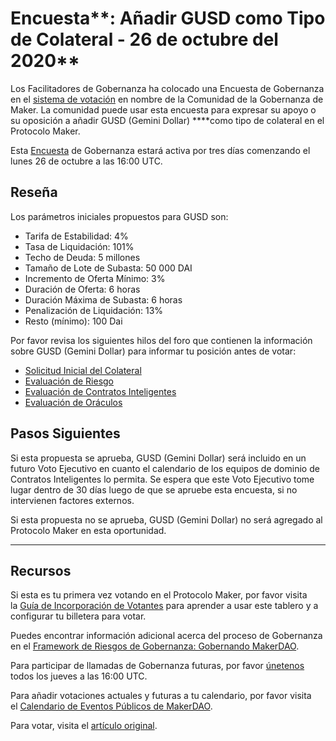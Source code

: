 # Encuesta**: Añadir GUSD como Tipo de Colateral - 26 de octubre del 2020**

Los Facilitadores de Gobernanza ha colocado una Encuesta de Gobernanza en el [sistema de votación](https://vote.makerdao.com/polling) en nombre de la Comunidad de la Gobernanza de Maker. La comunidad puede usar esta encuesta para expresar su apoyo o su oposición a añadir GUSD (Gemini Dollar) \*\*\*\*como tipo de colateral en el Protocolo Maker.

Esta [Encuesta](https://community-development.makerdao.com/en/learn/governance/on-chain-gov) de Gobernanza estará activa por tres días comenzando el lunes 26 de octubre a las 16:00 UTC.

## **Reseña**

Los parámetros iniciales propuestos para GUSD son:

- Tarifa de Estabilidad: 4%
- Tasa de Liquidación: 101%
- Techo de Deuda: 5 millones
- Tamaño de Lote de Subasta: 50 000 DAI
- Incremento de Oferta Mínimo: 3%
- Duración de Oferta: 6 horas
- Duración Máxima de Subasta: 6 horas
- Penalización de Liquidación: 13%
- Resto (mínimo): 100 Dai

Por favor revisa los siguientes hilos del foro que contienen la información sobre GUSD (Gemini Dollar) para informar tu posición antes de votar:

- [Solicitud Inicial del Colateral](https://forum.makerdao.com/t/gusd-mip6-collateral-onboarding-application/3319)
- [Evaluación de Riesgo](https://forum.makerdao.com/t/gusd-collateral-onbording-risk-evaluation/4791)
- [Evaluación de Contratos Inteligentes](https://forum.makerdao.com/t/gusd-erc20-token-smart-contract-technical-assessment/4603)
- [Evaluación de Oráculos](https://forum.makerdao.com/t/mip10c3-sp13-proposal-gusd-oracle-collateral-onboarding-oracle-assessment/4777)

## Pasos Siguientes

Si esta propuesta se aprueba, GUSD (Gemini Dollar) será incluido en un futuro Voto Ejecutivo en cuanto el calendario de los equipos de dominio de Contratos Inteligentes lo permita. Se espera que este Voto Ejecutivo tome lugar dentro de 30 días luego de que se apruebe esta encuesta, si no intervienen factores externos.

Si esta propuesta no se aprueba, GUSD (Gemini Dollar) no será agregado al Protocolo Maker en esta oportunidad.

---

## **Recursos**

Si esta es tu primera vez votando en el Protocolo Maker, por favor visita la [Guía de Incorporación de Votantes](https://community-development.makerdao.com/onboarding/voter-onboarding) para aprender a usar este tablero y a configurar tu billetera para votar.

Puedes encontrar información adicional acerca del proceso de Gobernanza en el [Framework de Riesgos de Gobernanza: Gobernando MakerDAO](https://community-development.makerdao.com/governance/governance-risk-framework).

Para participar de llamadas de Gobernanza futuras, por favor [únetenos](https://community-development.makerdao.com/governance/governance-and-risk-meetings) todos los jueves a las 16:00 UTC.

Para añadir votaciones actuales y futuras a tu calendario, por favor visita el [Calendario de Eventos Públicos de MakerDAO](https://calendar.google.com/calendar/embed?src=makerdao.com_3efhm2ghipksegl009ktniomdk%40group.calendar.google.com&ctz=America%2FLos_Angeles).

Para votar, visita el [artículo original](https://github.com/makerdao/community/blob/master/governance/polls/Proposal%20-%20Add%20GUSD%20as%20a%20Collateral%20Type%20-%20October%2026,%202020.md).
